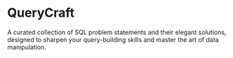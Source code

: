 # QueryCraft
A curated collection of SQL problem statements and their elegant solutions, designed to sharpen your query-building skills and master the art of data manipulation.



